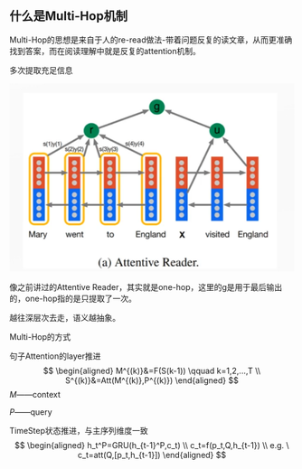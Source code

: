 ## 什么是Multi-Hop机制

Multi-Hop的思想是来自于人的re-read做法-带着问题反复的读文章，从而更准确找到答案，而在阅读理解中就是反复的attention机制。

多次提取充足信息

![image-20210223114733206](img/image-20210223114733206.png)

像之前讲过的Attentive Reader，其实就是one-hop，这里的g是用于最后输出的，one-hop指的是只提取了一次。

越往深层次去走，语义越抽象。

Multi-Hop的方式

句子Attention的layer推进
$$
\begin{aligned}
M^{(k)}&=F(S(k-1)) \qquad k=1,2,...,T \\
S^{(k)}&=Att(M^{(k)},P^{(k)})
\end{aligned}
$$
$M$——context

$P$——query

TimeStep状态推进，与主序列维度一致
$$
\begin{aligned}
h_t^P=GRU(h_{t-1}^P,c_t) \\
c_t=f(p_t,Q,h_{t-1}) \\
e.g. \ c_t=att(Q,[p_t,h_{t-1}])
\end{aligned}
$$
 
